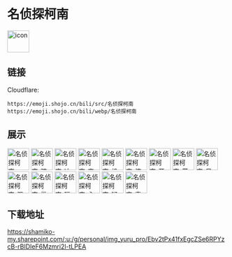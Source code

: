 # 名侦探柯南
<img src="https://emoji.shojo.cn/bili/src/名侦探柯南/icon.png" width="50" height="50" alt="icon">

## 链接
Cloudflare:
```
https://emoji.shojo.cn/bili/src/名侦探柯南
https://emoji.shojo.cn/bili/webp/名侦探柯南
```
## 展示
<img src="https://emoji.shojo.cn/bili/src/名侦探柯南/名侦探柯南-WINK.png" width="50" height="50" alt="名侦探柯南-WINK">
<img src="https://emoji.shojo.cn/bili/src/名侦探柯南/名侦探柯南-暗中观察.png" width="50" height="50" alt="名侦探柯南-暗中观察">
<img src="https://emoji.shojo.cn/bili/src/名侦探柯南/名侦探柯南-冲啊！.png" width="50" height="50" alt="名侦探柯南-冲啊！">
<img src="https://emoji.shojo.cn/bili/src/名侦探柯南/名侦探柯南-害怕.png" width="50" height="50" alt="名侦探柯南-害怕">
<img src="https://emoji.shojo.cn/bili/src/名侦探柯南/名侦探柯南-机智.png" width="50" height="50" alt="名侦探柯南-机智">
<img src="https://emoji.shojo.cn/bili/src/名侦探柯南/名侦探柯南-惊.png" width="50" height="50" alt="名侦探柯南-惊">
<img src="https://emoji.shojo.cn/bili/src/名侦探柯南/名侦探柯南-开心.png" width="50" height="50" alt="名侦探柯南-开心">
<img src="https://emoji.shojo.cn/bili/src/名侦探柯南/名侦探柯南-蔑视.png" width="50" height="50" alt="名侦探柯南-蔑视">
<img src="https://emoji.shojo.cn/bili/src/名侦探柯南/名侦探柯南-目光如豆.png" width="50" height="50" alt="名侦探柯南-目光如豆">
<img src="https://emoji.shojo.cn/bili/src/名侦探柯南/名侦探柯南-强颜欢笑.png" width="50" height="50" alt="名侦探柯南-强颜欢笑">
<img src="https://emoji.shojo.cn/bili/src/名侦探柯南/名侦探柯南-推理.png" width="50" height="50" alt="名侦探柯南-推理">
<img src="https://emoji.shojo.cn/bili/src/名侦探柯南/名侦探柯南-玩个球.png" width="50" height="50" alt="名侦探柯南-玩个球">
<img src="https://emoji.shojo.cn/bili/src/名侦探柯南/名侦探柯南-心动.png" width="50" height="50" alt="名侦探柯南-心动">
<img src="https://emoji.shojo.cn/bili/src/名侦探柯南/名侦探柯南-疑问？.png" width="50" height="50" alt="名侦探柯南-疑问？">
<img src="https://emoji.shojo.cn/bili/src/名侦探柯南/名侦探柯南-真相只有一个.png" width="50" height="50" alt="名侦探柯南-真相只有一个">

## 下载地址

https://shamiko-my.sharepoint.com/:u:/g/personal/img_yuru_pro/Ebv2tPx41fxEgcZSe6RPYzcB-rBIDIeF6Mzmri2l-tLPEA